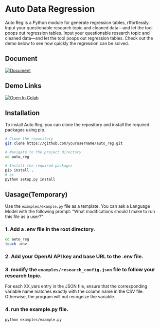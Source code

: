 # Auto Data Regression

Auto Reg is a Python module for generate regression tables, rffortlessly. Input your questionable research topic and cleaned data—and let the tool poops out regression tables.
Input your questionable research topic and cleaned data—and let the tool poops out regression tables.
Check out the demo below to see how quickly the regression can be solved.
## Document
[![Document](https://img.shields.io/badge/Notion-000000?style=for-the-badge&logo=notion&logoColor=white)](https://salty-impatiens-ec1.notion.site/AutoReg-1755b94d731880ea8334e43110610f27)

## Demo Links
[![Open In Colab](https://colab.research.google.com/assets/colab-badge.svg)](http://colab.research.google.com/github/duoduoyeah/AutoReg/blob/main/examples/example.ipynb)


## Installation

To install Auto Reg, you can clone the repository and install the required packages using pip.
```bash
# Clone the repository
git clone https://github.com/yourusername/auto_reg.git

# Navigate to the project directory
cd auto_reg

# Install the required packages
pip install .
# or
python setup.py install
```

## Uasage(Temporary)
Use the `examples/example.py` file as a template. You can ask a Language Model with the following prompt: "What modifications should I make to run this file as a user?"  

### 1. Add a .env file in the root directory.
```bash
cd auto_reg
touch .env
```
### 2. Add your OpenAI API key and base URL to the .env file.

### 3. modify the `examples/research_config.json` file to follow your research topic.
For each XX_vars entry in the JSON file, ensure that the corresponding variable name matches exactly with the column name in the CSV file. Otherwise, the program will not recognize the variable.


### 4. run the example.py file.
```bash
python examples/example.py
```
